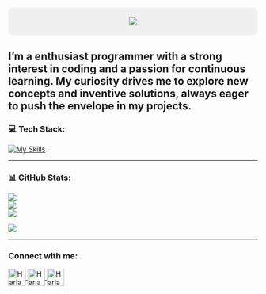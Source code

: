 <h1 align="center" style="background-color:#f0f0f0;padding:20px;border-radius:10px;">
    <img src="https://readme-typing-svg.herokuapp.com/?font=Righteous&size=35&center=true&vCenter=true&width=500&height=70&duration=4000&lines=Hi+There!+👋;+I'm+Aakanksha!;" />
</h1>


I’m a enthusiast programmer  with a strong interest in coding and a passion for continuous learning. My curiosity drives me to explore new concepts and inventive solutions, always eager to push the envelope in my projects.
---

### 💻 Tech Stack:
[![My Skills](https://skillicons.dev/icons?i=js,html,css,firebase,mysql,cs,py,kotlin,github)](https://skillicons.dev)

---

### 📊 GitHub Stats:
![](https://github-readme-stats.vercel.app/api?username=Aakanksha77&theme=dark&hide_border=false&include_all_commits=false&count_private=false)<br/>
![](https://github-readme-streak-stats.herokuapp.com/?user=Aakanksha77&theme=dark&hide_border=false)<br/>
![](https://github-readme-stats.vercel.app/api/top-langs/?username=Aakanksha77&theme=dark&hide_border=false&include_all_commits=false&count_private=false&layout=compact)

[![](https://visitcount.itsvg.in/api?id=Aakanksha77&icon=0&color=4)](https://visitcount.itsvg.in)

---

<h3 align="left">Connect with me:</h3>

<p align="left">
    <a href="https://github.com/Aakanksha77" target="_blank" rel="noreferrer">
        <img align="center" src="https://skillicons.dev/icons?i=github" alt="HarlanGilbran" height="35" width="35" />
    </a>
    <a href="https://www.linkedin.com/in/aakanksha-rajbhar-12180a31a/" target="_blank" rel="noreferrer">
        <img align="center" src="https://skillicons.dev/icons?i=linkedin" alt="Harlan Gilbran" height="35 width="35" />
    </a>
    <a href="mailto:rajbharaakanksha4@gmail.com" target="_blank" rel="noreferrer">
        <img align="center" src="https://skillicons.dev/icons?i=gmail" alt="Harlan Gilbran" height="35 width="35" />
    </a>
  
</p>


